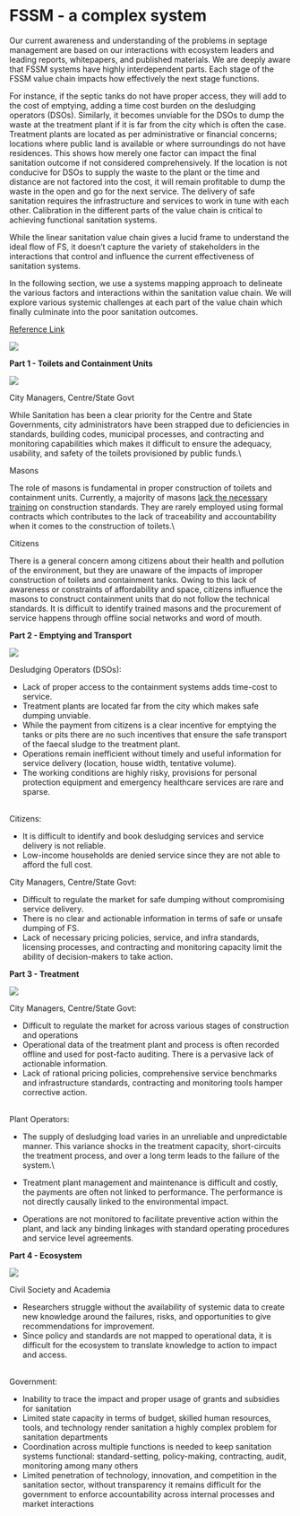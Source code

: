 # FSSM - a complex system



Our current awareness and understanding of the problems in septage management are based on our interactions with ecosystem leaders and leading reports, whitepapers, and published materials. We are deeply aware that FSSM systems have highly interdependent parts. Each stage of the FSSM value chain impacts how effectively the next stage functions.

For instance, if the septic tanks do not have proper access, they will add to the cost of emptying, adding a time cost burden on the desludging operators (DSOs). Similarly, it becomes unviable for the DSOs to dump the waste at the treatment plant if it is far from the city which is often the case. Treatment plants are located as per administrative or financial concerns; locations where public land is available or where surroundings do not have residences. This shows how merely one factor can impact the final sanitation outcome if not considered comprehensively. If the location is not conducive for DSOs to supply the waste to the plant or the time and distance are not factored into the cost, it will remain profitable to dump the waste in the open and go for the next service. The delivery of safe sanitation requires the infrastructure and services to work in tune with each other. Calibration in the different parts of the value chain is critical to achieving functional sanitation systems.

While the linear sanitation value chain gives a lucid frame to understand the ideal flow of FS, it doesn’t capture the variety of stakeholders in the interactions that control and influence the current effectiveness of sanitation systems.

In the following section, we use a systems mapping approach to delineate the various factors and interactions within the sanitation value chain. We will explore various systemic challenges at each part of the value chain which finally culminate into the poor sanitation outcomes.

[Reference Link](https://www.figma.com/proto/MUvgUB6mtfNMFtPEXmmiYx/Lo-Fi-Sanitation?node-id=1245%3A5139\&scaling=contain\&page-id=1074%3A27)

![](../../.gitbook/assets/7.png)

**Part 1 - Toilets and Containment Units**

![](../../.gitbook/assets/8.png)

City Managers, Centre/State Govt

While Sanitation has been a clear priority for the Centre and State Governments, city administrators have been strapped due to deficiencies in standards, building codes, municipal processes, and contracting and monitoring capabilities which makes it difficult to ensure the adequacy, usability, and safety of the toilets provisioned by public funds.\


Masons

The role of masons is fundamental in proper construction of toilets and containment units. Currently, a majority of masons [lack the necessary training](https://iihs.co.in/knowledge-gateway/wp-content/uploads/2021/03/Training-Needs-Assesments-Mason-01-september-2020.pdf) on construction standards. They are rarely employed using formal contracts which contributes to the lack of traceability and accountability when it comes to the construction of toilets.\


Citizens

There is a general concern among citizens about their health and pollution of the environment, but they are unaware of the impacts of improper construction of toilets and containment tanks. Owing to this lack of awareness or constraints of affordability and space, citizens influence the masons to construct containment units that do not follow the technical standards. It is difficult to identify trained masons and the procurement of service happens through offline social networks and word of mouth.

**Part 2 - Emptying and Transport**

![](../../.gitbook/assets/9.png)

Desludging Operators (DSOs):

* Lack of proper access to the containment systems adds time-cost to service.
* Treatment plants are located far from the city which makes safe dumping unviable.
* While the payment from citizens is a clear incentive for emptying the tanks or pits there are no such incentives that ensure the safe transport of the faecal sludge to the treatment plant.
* Operations remain inefficient without timely and useful information for service delivery (location, house width, tentative volume).
* The working conditions are highly risky, provisions for personal protection equipment and emergency healthcare services are rare and sparse.

\
Citizens:

* It is difficult to identify and book desludging services and service delivery is not reliable.
* Low-income households are denied service since they are not able to afford the full cost.

City Managers, Centre/State Govt:

* Difficult to regulate the market for safe dumping without compromising service delivery.
* There is no clear and actionable information in terms of safe or unsafe dumping of FS.
* Lack of necessary pricing policies, service, and infra standards, licensing processes, and contracting and monitoring capacity limit the ability of decision-makers to take action.

**Part 3 - Treatment**

![](../../.gitbook/assets/10.png)

City Managers, Centre/State Govt:

* Difficult to regulate the market for across various stages of construction and operations
* Operational data of the treatment plant and process is often recorded offline and used for post-facto auditing. There is a pervasive lack of actionable information.
* Lack of rational pricing policies, comprehensive service benchmarks and infrastructure standards, contracting and monitoring tools hamper corrective action.

\
Plant Operators:

* The supply of desludging load varies in an unreliable and unpredictable manner. This variance shocks in the treatment capacity, short-circuits the treatment process, and over a long term leads to the failure of the system.\

* Treatment plant management and maintenance is difficult and costly, the payments are often not linked to performance. The performance is not directly causally linked to the environmental impact.
* Operations are not monitored to facilitate preventive action within the plant, and lack any binding linkages with standard operating procedures and service level agreements.

**Part 4 - Ecosystem**

![](../../.gitbook/assets/11.png)

Civil Society and Academia

* Researchers struggle without the availability of systemic data to create new knowledge around the failures, risks, and opportunities to give recommendations for improvement.
* Since policy and standards are not mapped to operational data, it is difficult for the ecosystem to translate knowledge to action to impact and access.

\
Government:

* Inability to trace the impact and proper usage of grants and subsidies for sanitation
* Limited state capacity in terms of budget, skilled human resources, tools, and technology render sanitation a highly complex problem for sanitation departments
* Coordination across multiple functions is needed to keep sanitation systems functional: standard-setting, policy-making, contracting, audit, monitoring among many others
* Limited penetration of technology, innovation, and competition in the sanitation sector, without transparency it remains difficult for the government to enforce accountability across internal processes and market interactions

